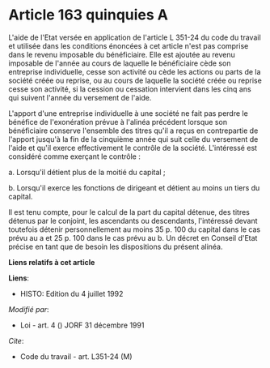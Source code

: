 # Article 163 quinquies A

L'aide de l'Etat versée en application de l'article L 351-24 du code du travail et utilisée dans les conditions énoncées à
cet article n'est pas comprise dans le revenu imposable du bénéficiaire. Elle est ajoutée au revenu imposable de l'année au
cours de laquelle le bénéficiaire cède son entreprise individuelle, cesse son activité ou cède les actions ou parts de la
société créée ou reprise, ou au cours de laquelle la société créée ou reprise cesse son activité, si la cession ou cessation
intervient dans les cinq ans qui suivent l'année du versement de l'aide.

L'apport d'une entreprise individuelle à une société ne fait pas perdre le bénéfice de l'exonération prévue à l'alinéa
précédent lorsque son bénéficiaire conserve l'ensemble des titres qu'il a reçus en contrepartie de l'apport jusqu'à la fin de
la cinquième année qui suit celle du versement de l'aide et qu'il exerce effectivement le contrôle de la société. L'intéressé
est considéré comme exerçant le contrôle :

a. Lorsqu'il détient plus de la moitié du capital ;

b. Lorsqu'il exerce les fonctions de dirigeant et détient au moins un tiers du capital.

Il est tenu compte, pour le calcul de la part du capital détenue, des titres détenus par le conjoint, les ascendants ou
descendants, l'intéressé devant toutefois détenir personnellement au moins 35 p. 100 du capital dans le cas prévu au a et 25
p. 100 dans le cas prévu au b. Un décret en Conseil d'Etat précise en tant que de besoin les dispositions du présent alinéa.

**Liens relatifs à cet article**

**Liens**:

  - HISTO: Edition du 4 juillet 1992

_Modifié par_:

  - Loi - art. 4 () JORF 31 décembre 1991

_Cite_:

  - Code du travail - art. L351-24 (M)
